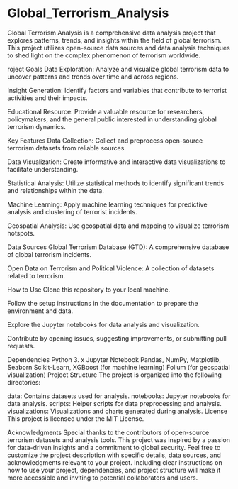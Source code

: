 # Global_Terrorism_Analysis
Global Terrorism Analysis is a comprehensive data analysis project that explores patterns, trends, and insights within the field of global terrorism. This project utilizes open-source data sources and data analysis techniques to shed light on the complex phenomenon of terrorism worldwide.

roject Goals
Data Exploration: Analyze and visualize global terrorism data to uncover patterns and trends over time and across regions.

Insight Generation: Identify factors and variables that contribute to terrorist activities and their impacts.

Educational Resource: Provide a valuable resource for researchers, policymakers, and the general public interested in understanding global terrorism dynamics.

Key Features
Data Collection: Collect and preprocess open-source terrorism datasets from reliable sources.

Data Visualization: Create informative and interactive data visualizations to facilitate understanding.

Statistical Analysis: Utilize statistical methods to identify significant trends and relationships within the data.

Machine Learning: Apply machine learning techniques for predictive analysis and clustering of terrorist incidents.

Geospatial Analysis: Use geospatial data and mapping to visualize terrorism hotspots.

Data Sources
Global Terrorism Database (GTD): A comprehensive database of global terrorism incidents.

Open Data on Terrorism and Political Violence: A collection of datasets related to terrorism.

How to Use
Clone this repository to your local machine.

Follow the setup instructions in the documentation to prepare the environment and data.

Explore the Jupyter notebooks for data analysis and visualization.

Contribute by opening issues, suggesting improvements, or submitting pull requests.

Dependencies
Python 3. x
Jupyter Notebook
Pandas, NumPy, Matplotlib, Seaborn
Scikit-Learn, XGBoost (for machine learning)
Folium (for geospatial visualization)
Project Structure
The project is organized into the following directories:

data: Contains datasets used for analysis.
notebooks: Jupyter notebooks for data analysis.
scripts: Helper scripts for data preprocessing and analysis.
visualizations: Visualizations and charts generated during analysis.
License
This project is licensed under the MIT License.

Acknowledgments
Special thanks to the contributors of open-source terrorism datasets and analysis tools.
This project was inspired by a passion for data-driven insights and a commitment to global security.
Feel free to customize the project description with specific details, data sources, and acknowledgments relevant to your project. Including clear instructions on how to use your project, dependencies, and project structure will make it more accessible and inviting to potential collaborators and users.





